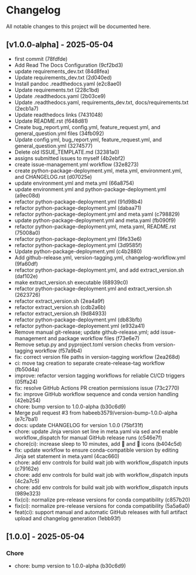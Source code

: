 # Changelog

All notable changes to this project will be documented here.

## [v1.0.0-alpha] - 2025-05-04

* first commit (78fdfde)
* Add Read The Docs Configuration (9cf2bd3)
* update requirements_dev.txt (84d8fea)
* Update requirements_dev.txt (2d040ed)
* Install pandoc .readthedocs.yaml (e2c8ae0)
* Update requirements.txt (228c1bd)
* Update .readthedocs.yaml (2b03ce9)
* Update .readthedocs.yaml, requirements_dev.txt, docs/requirements.txt (2ecb1a7)
* Update readthedocs links (7431048)
* Update README.rst (f648d81)
* Create bug_report.yml, config.yml, feature_request.yml, and general_question.yml files (34fb092)
* Update config.yml, bug_report.yml, feature_request.yml, and general_question.yml (3274577)
* Delete old ISSUE_TEMPLATE.md (32381a0)
* assigns submitted issues to myself (4b2ebf2)
* create issue-management.yml workflow (32e8273)
* create python-package-deployment.yml, meta.yml, environment.yml, and CHANGELOG.rst (d07025e)
* update environment.yml and meta.yml (66a8754)
* update environment.yml and python-package-deployment.yml (a9ec08d)
* refactor python-package-deployment.yml (91d98b4)
* refactor python-package-deployment.yml (dabaa71)
* refactor python-package-deployment.yml and meta.yaml (c798829)
* update python-package-deployment.yml and meta.yaml (fb090f9)
* refactor python-package-deployment.yml, meta.yaml, README.rst (75008a0)
* refactor python-package-deployment.yml (9fe33e6)
* refactor python-package-deployment.yml (3d9585f)
* Update python-package-deployment.yml (c4b2880)
* Add github-release.yml, version-tagging.yml, changelog-workflow.yml (9fa60df)
* refactor python-package-deployment.yml, and add extract_version.sh (daf102e)
* make extract_version.sh executable (68939c0)
* refactor python-package-deployment.yml and extract_version.sh (2623726)
* refactor extract_version.sh (2ea4a9f)
* refactor extract_version.sh (cdb2a6b)
* refactor extract_version.sh (9d84933)
* refactor python-package-deployment.yml (db83bfb)
* refactor python-package-deployement.yml (e932a41)
* Remove manual git-release; update github-release.yml; add issue-management and package workflow files (f73e6e7)
* Remove setup.py and pyproject.toml version checks from version-tagging workflow (f57a9b4)
* fix: correct version file paths in version-tagging workflow (2ea268d)
* ci: move tag creation to separate create-release-tag workflow (fb50d4a)
* improve: refactor version tagging workflows for reliable CI/CD triggers (05ffa24)
* fix: resolve GitHub Actions PR creation permissions issue (73c2770)
* fix: improve GitHub workflow sequence and conda version handling (42eb254)
* chore: bump version to 1.0.0-alpha (b30c6d9)
* Merge pull request #3 from habeeb3579/version-bump-1.0.0-alpha (e7c7ba1)
* docs: update CHANGELOG for version 1.0.0 (75bf31f)
* chore: update Jinja version set line in meta.yaml via sed and enable workflow_dispatch for manual GitHub release runs (c546e7f)
* chore(ci): increase sleep to 10 minutes, add 🚀 and 📝 icons (b404c5d)
* fix: update workflow to ensure conda-compatible version by editing Jinja set statement in meta.yaml (4cac660)
* chore: add env controls for build wait job with workflow_dispatch inputs (c79162e)
* chore: add env controls for build wait job with workflow_dispatch inputs (4c2a7c5)
* chore: add env controls for build wait job with workflow_dispatch inputs (989e323)
* fix(ci): normalize pre-release versions for conda compatibility (c857b20)
* fix(ci): normalize pre-release versions for conda compatibility (5a5a6a0)
* feat(ci): support manual and automatic GitHub releases with full artifact upload and changelog generation (1ebb93f)

## [1.0.0] - 2025-05-04

### Chore
* chore: bump version to 1.0.0-alpha (b30c6d9)

